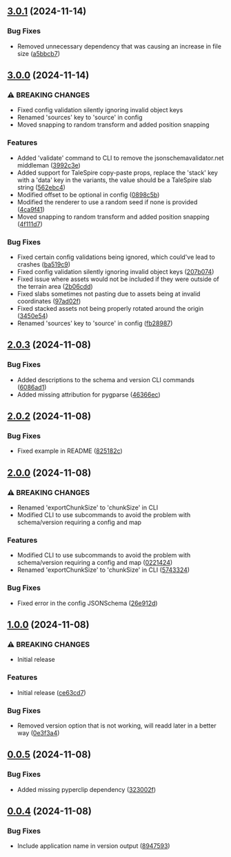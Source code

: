 ## [3.0.1](https://github.com/EmperorCookie/wildstruck/compare/v3.0.0...v3.0.1) (2024-11-14)


### Bug Fixes

* Removed unnecessary dependency that was causing an increase in file size ([a5bbcb7](https://github.com/EmperorCookie/wildstruck/commit/a5bbcb7142e9838e82f1554eb38a2ca34842e390))

## [3.0.0](https://github.com/EmperorCookie/wildstruck/compare/v2.0.3...v3.0.0) (2024-11-14)


### ⚠ BREAKING CHANGES

* Fixed config validation silently ignoring invalid object keys
* Renamed 'sources' key to 'source' in config
* Moved snapping to random transform and added position snapping

### Features

* Added 'validate' command to CLI to remove the jsonschemavalidator.net middleman ([3992c3e](https://github.com/EmperorCookie/wildstruck/commit/3992c3e962c1c5ff3e69fefe7bba92bf57d5a091))
* Added support for TaleSpire copy-paste props, replace the 'stack' key with a 'data' key in the variants, the value should be a TaleSpire slab string ([562ebc4](https://github.com/EmperorCookie/wildstruck/commit/562ebc4c08d1c0393cc775e08e98771b692e11a6))
* Modified offset to be optional in config ([0898c5b](https://github.com/EmperorCookie/wildstruck/commit/0898c5ba216266ee86f4936523d7258a4ae549f3))
* Modified the renderer to use a random seed if none is provided ([4ca9f41](https://github.com/EmperorCookie/wildstruck/commit/4ca9f41ab2e3f6ebdfbff07e6630bba99a5b6b67))
* Moved snapping to random transform and added position snapping ([4f111d7](https://github.com/EmperorCookie/wildstruck/commit/4f111d73ca41528c32c01cbb266cca53bd6df24c))


### Bug Fixes

* Fixed certain config validations being ignored, which could've lead to crashes ([ba519c9](https://github.com/EmperorCookie/wildstruck/commit/ba519c921c63a2509d76456b0600ef1c22b97eb5))
* Fixed config validation silently ignoring invalid object keys ([207b074](https://github.com/EmperorCookie/wildstruck/commit/207b07494840eb355092dcf9e426eb9ae9b5fef8))
* Fixed issue where assets would not be included if they were outside of the terrain area ([2b06cdd](https://github.com/EmperorCookie/wildstruck/commit/2b06cdd9d45e4954994f517f1479676c71b52866))
* Fixed slabs sometimes not pasting due to assets being at invalid coordinates ([97ad02f](https://github.com/EmperorCookie/wildstruck/commit/97ad02f08826bd94b3be944525dff1b523e818b9))
* Fixed stacked assets not being properly rotated around the origin ([3450e54](https://github.com/EmperorCookie/wildstruck/commit/3450e54addaab8cd07d55bff539a108799366414))
* Renamed 'sources' key to 'source' in config ([fb28987](https://github.com/EmperorCookie/wildstruck/commit/fb289876bfbda367b844e5533f0d135a16fbe7fa))

## [2.0.3](https://github.com/EmperorCookie/wildstruck/compare/v2.0.2...v2.0.3) (2024-11-08)


### Bug Fixes

* Added descriptions to the schema and version CLI commands ([6086ad1](https://github.com/EmperorCookie/wildstruck/commit/6086ad17e85b83b098846a953580df610a6100dd))
* Added missing attribution for pygparse ([46366ec](https://github.com/EmperorCookie/wildstruck/commit/46366ecd88b9f4586d878eedccd200784b6cbdcb))

## [2.0.2](https://github.com/EmperorCookie/wildstruck/compare/v2.0.1...v2.0.2) (2024-11-08)


### Bug Fixes

* Fixed example in README ([825182c](https://github.com/EmperorCookie/wildstruck/commit/825182c6e5c5b4ce0adadad71b9ac26677dc8154))

## [2.0.0](https://github.com/EmperorCookie/wildstruck/compare/v1.0.0...v2.0.0) (2024-11-08)


### ⚠ BREAKING CHANGES

* Renamed 'exportChunkSize' to 'chunkSize' in CLI
* Modified CLI to use subcommands to avoid the problem with schema/version requiring a config and map

### Features

* Modified CLI to use subcommands to avoid the problem with schema/version requiring a config and map ([0221424](https://github.com/EmperorCookie/wildstruck/commit/02214240a081a40f79e51102adb7f1afd6469617))
* Renamed 'exportChunkSize' to 'chunkSize' in CLI ([5743324](https://github.com/EmperorCookie/wildstruck/commit/5743324ac09921efea481ad2a65076324449d9e0))


### Bug Fixes

* Fixed error in the config JSONSchema ([26e912d](https://github.com/EmperorCookie/wildstruck/commit/26e912dfd3ed514a5cfbf1d137a5a1ec9155193c))

## [1.0.0](https://github.com/EmperorCookie/wildstruck/compare/v0.0.5...v1.0.0) (2024-11-08)


### ⚠ BREAKING CHANGES

* Initial release

### Features

* Initial release ([ce63cd7](https://github.com/EmperorCookie/wildstruck/commit/ce63cd7b58c4a385cb839ea6a592e6701ab5c10b))


### Bug Fixes

* Removed version option that is not working, will readd later in a better way ([0e3f3a4](https://github.com/EmperorCookie/wildstruck/commit/0e3f3a4e7f3a985b038bb72fffe08caba9c37b9b))

## [0.0.5](https://github.com/EmperorCookie/wildstruck/compare/v0.0.4...v0.0.5) (2024-11-08)


### Bug Fixes

* Added missing pyperclip dependency ([323002f](https://github.com/EmperorCookie/wildstruck/commit/323002ff75712afa363ffe338a3b9ab9bc39cf76))

## [0.0.4](https://github.com/EmperorCookie/wildstruck/compare/v0.0.3...v0.0.4) (2024-11-08)


### Bug Fixes

* Include application name in version output ([8947593](https://github.com/EmperorCookie/wildstruck/commit/894759341827bc81f16db5aeaba3d3f60c066ea2))
